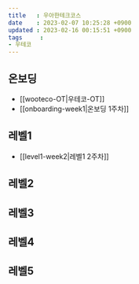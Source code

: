 ```yaml
---
title   : 우아한테크코스
date    : 2023-02-07 10:25:28 +0900
updated : 2023-02-16 00:15:51 +0900
tags     : 
- 우테코
---
```

## 온보딩
* [[wooteco-OT|우테코-OT]]
* [[onboarding-week1|온보딩 1주차]]
## 레벨1
* [[level1-week2|레벨1 2주차]]
## 레벨2

## 레벨3

## 레벨4

## 레벨5
